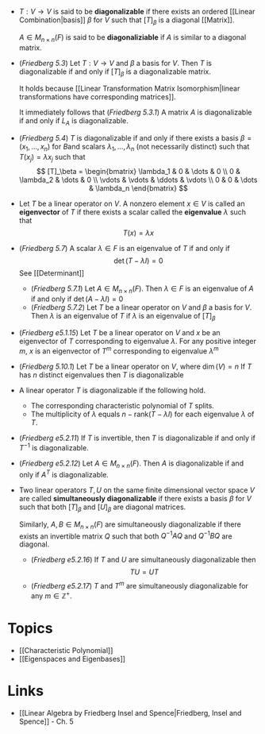 * $T:V\to V$ is said to be **diagonalizable** if there exists an ordered [[Linear Combination|basis]] $\beta$ for $V$ such that $[T]_\beta$ is a diagonal [[Matrix]]. 
  
  $A\in M_{n\times n}(F)$ is said to be **diagonaliziable** if $A$ is similar to a diagonal matrix.

* (*Friedberg 5.3*) Let $T:V\to V$ and $\beta$ a basis for $V$. Then $T$ is diagonalizable if and only if $[T]_\beta$ is a diagonalizable matrix.
  
  It holds because [[Linear Transformation Matrix Isomorphism|linear transformations have corresponding matrices]].
  
  It immediately follows that (*Friedberg 5.3.1*) A matrix $A$ is diagonalizable if and only if $L_A$ is diagonalizable.

* (*Friedberg 5.4*) $T$ is diagonalizable if and only if there exists a basis $\beta=(x_1,\dots,x_n)$ for $B$and scalars $\lambda_1,\dots,\lambda_n$ (not necessarily distinct) such that $T(x_j)=\lambda x_j$ such that
  $$
  [T]_\beta = 
  \begin{bmatrix}
  \lambda_1 & 0 & \dots & 0 \\
  0 & \lambda_2 & \dots & 0 \\
  \vdots & \vdots  & \ddots & \vdots \\
  0 & 0 & \dots & \lambda_n
  \end{bmatrix}
  $$

* Let $T$ be a linear operator on $V$. A nonzero element $x\in V$ is called an **eigenvector** of  $T$ if there exists a scalar called the **eigenvalue** $\lambda$ such that 
  $$
  T(x) = \lambda x
  $$

* (*Friedberg 5.7*) A scalar $\lambda\in F$ is an eigenvalue of $T$ if and only if
  $$
  \det(T-\lambda I) = 0
  $$
  See [[Determinant]]
	* (*Friedberg 5.7.1*) Let $A\in M_{n\times n}(F)$. Then $\lambda\in F$ is an eigenvalue of $A$ if and only if $\det(A-\lambda I)=0$
	* (*Friedberg 5.7.2*) Let $T$ be a linear operator on $V$ and $\beta$ a basis for $V$. Then $\lambda$ is an eigenvalue of $T$ if $\lambda$ is an eigenvalue of $[T]_\beta$

* (*Friedberg e5.1.15*) Let $T$ be a linear operator on $V$ and $x$ be an eigenvector of $T$ corresponding to eigenvalue $\lambda$. For any positive integer $m$, $x$ is an eigenvector of $T^m$ corresponding to eigenvalue $\lambda^m$

* (*Friedberg 5.10.1*) Let $T$ be a linear operator on $V$, where $\dim(V)=n$ If $T$ has $n$ distinct eigenvalues then $T$ is diagonalizable

* A linear operator $T$ is diagonalizable if the following hold.
	* The corresponding characteristic polynomial of $T$ splits.
	* The multiplicity of $\lambda$ equals $n-\text{rank}(T-\lambda I)$ for each eigenvalue $\lambda$ of $T$.

* (*Friedberg e5.2.11*) If $T$ is invertible, then $T$ is diagonalizable if and only if $T^{-1}$ is diagonalizable.
* (*Friedberg e5.2.12*) Let $A\in M_{n\times n}(F)$. Then $A$ is diagonalizable if and only if $A^T$ is diagonalizable.

* Two linear operators $T,U$ on the same finite dimensional vector space $V$ are called **simultaneously diagonalizable** if there exists a basis $\beta$ for $V$ such that both $[T]_\beta$ and $[U]_\beta$ are  diagonal matrices.
  
  Similarly, $A,B\in M_{n\times n}(F)$ are simultaneously diagonalizable if there exists an invertible matrix $Q$ such that both $Q^{-1}AQ$ and $Q^{-1}BQ$ are diagonal.
	* (*Friedberg e5.2.16*) If $T$ and $U$ are simultaneously diagonalizable then
	  $$
	  TU = UT
	  $$
	* (*Friedberg e5.2.17*) $T$ and $T^m$ are simultaneously diagonalizable for any $m\in \mathbb{Z}^+$.


# Topics
* [[Characteristic Polynomial]]
* [[Eigenspaces and Eigenbases]]

# Links
* [[Linear Algebra by Friedberg Insel and Spence|Friedberg, Insel and Spence]] - Ch. 5